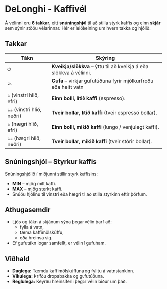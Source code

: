 # DeLonghi - Kaffivél

Á vélinni eru **6 takkar**, eitt **snúningshjól** til að stilla styrk kaffis og einn **skjár** sem sýnir stöðu vélarinnar. Hér er leiðbeining um hvern takka og hjólið.

## Takkar

| Tákn | Skýring |
|-------|---------|
| `⏻` | **Kveikja/slökkva** – ýttu til að kveikja á eða slökkva á vélinni. |
| `🌫` | **Gufa** – virkjar gufutúðuna fyrir mjólkurfroðu eða heitt vatn. |
| `☕` (vinstri hlið, efri) | **Einn bolli, lítið kaffi** (espresso). |
| `☕☕` (vinstri hlið, neðri) | **Tveir bollar, lítið kaffi** (tveir espressó bollar). |
| `☕` (hægri hlið, efri) | **Einn bolli, mikið kaffi** (lungo / venjulegt kaffi). |
| `☕☕` (hægri hlið, neðri) | **Tveir bollar, mikið kaffi** (tveir stórir bollar). |

## Snúningshjól – Styrkur kaffis
Snúningshjólið í miðjunni stillir styrk kaffisins:

- **MIN** – mjög milt kaffi.
- **MAX** – mjög sterkt kaffi.
- Snúðu hjólinu til vinstri eða hægri til að stilla styrkinn eftir þörfum.

## Athugasemdir
- Ljós og tákn á skjánum sýna þegar vélin þarf að:
  - fylla á vatn,
  - tæma kaffimölskúffu,
  - eða hreinsa sig.
- Ef gufutákn logar samfellt, er vélin í gufuham.

## Viðhald
- **Daglega:** Tæmdu kaffimölskúffuna og fylltu á vatnstankinn.
- **Vikulega:** Þrífðu dropabakka og gufutúðuna.
- **Reglulega:** Keyrðu hreinsiferli þegar vélin biður um það.
